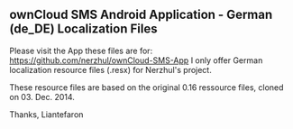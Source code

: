## ownCloud SMS Android Application - German (de_DE) Localization Files

Please visit the App these files are for: https://github.com/nerzhul/ownCloud-SMS-App
I only offer German localization resource files (.resx) for Nerzhul's project.

These resource files are based on the original 0.16 ressource files, cloned on 03. Dec. 2014.

Thanks,
Liantefaron
